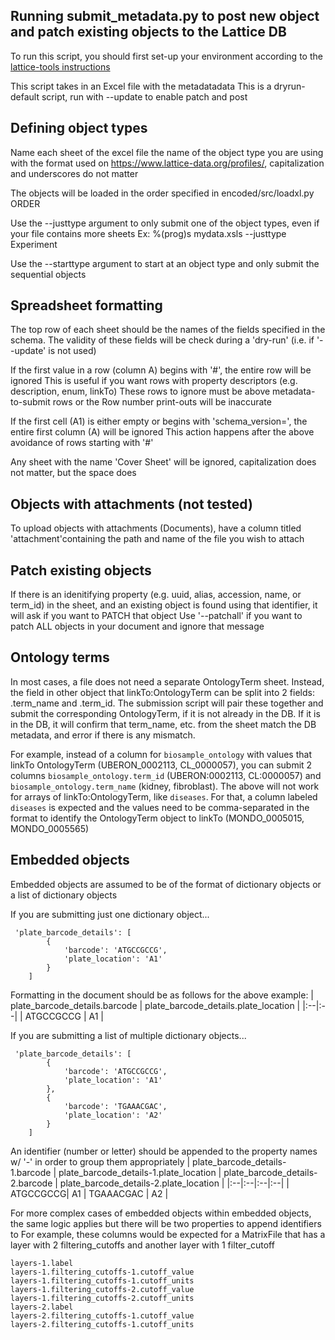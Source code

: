 Running submit_metadata.py to post new object and patch existing objects to the Lattice DB
---------------- 
To run this script, you should first set-up your environment according to the [lattice-tools instructions](../README.md)

This script takes in an Excel file with the metadatadata
This is a dryrun-default script, run with --update to enable patch and post

Defining object types
---------------- 
Name each sheet of the excel file the name of the object type you are using
with the format used on https://www.lattice-data.org/profiles/,
capitalization and underscores do not matter

The objects will be loaded in the order specified in encoded/src/loadxl.py ORDER

Use the --justtype argument to only submit one of the object types, even if your file contains more sheets
Ex: %(prog)s mydata.xsls --justtype Experiment

Use the --starttype argument to start at an object type and only submit the sequential objects

Spreadsheet formatting
---------------- 
The top row of each sheet should be the names of the fields specified in the schema.
The validity of these fields will be check during a 'dry-run' (i.e. if '--update' is not used)

If the first value in a row (column A) begins with '#', the entire row will be ignored
This is useful if you want rows with property descriptors (e.g. description, enum, linkTo)
These rows to ignore must be above metadata-to-submit rows or the Row number print-outs will be inaccurate

If the first cell (A1) is either empty or begins with 'schema_version=', the entire first column (A) will be ignored
This action happens after the above avoidance of rows starting with '#'

Any sheet with the name 'Cover Sheet' will be ignored, capitalization does not matter, but the space does

Objects with attachments (not tested)
---------------- 
To upload objects with attachments (Documents), have a column titled 'attachment'containing the
path and name of the file you wish to attach

Patch existing objects
---------------- 
If there is an idenitifying property (e.g. uuid, alias, accession, name, or term_id) in the sheet,
and an existing object is found using that identifier, it will ask if you want to PATCH that object
Use '--patchall' if you want to patch ALL objects in your document and ignore that message

Ontology terms
---------------- 
In most cases, a file does not need a separate OntologyTerm sheet. Instead, the field in other object that linkTo:OntologyTerm
can be split into 2 fields: <property>.term_name and <property>.term_id. The submission script will pair these
together and submit the corresponding OntologyTerm, if it is not already in the DB. If it is in the DB, it will
confirm that term_name, etc. from the sheet match the DB metadata, and error if there is any mismatch.

For example, instead of a column for `biosample_ontology` with values that linkTo OntologyTerm (UBERON_0002113, CL_0000057),
you can submit 2 columns `biosample_ontology.term_id` (UBERON:0002113, CL:0000057) and `biosample_ontology.term_name` (kidney, fibroblast).
The above will not work for arrays of linkTo:OntologyTerm, like `diseases`. For that, a column labeled `diseases` is
expected and the values need to be comma-separated in the format to identify the OntologyTerm object to linkTo (MONDO_0005015, MONDO_0005565)

Embedded objects
---------------- 
Embedded objects are assumed to be of the format of dictionary objects or a list of dictionary objects

If you are submitting just one dictionary object...

	 'plate_barcode_details': [
			{
				'barcode': 'ATGCCGCCG',
				'plate_location': 'A1'
			}
		]
Formatting in the document should be as follows for the above example:
| plate_barcode_details.barcode | plate_barcode_details.plate_location |
|:--|:--|
| ATGCCGCCG | A1 |

If you are submitting a list of multiple dictionary objects...

	 'plate_barcode_details': [
			{
				'barcode': 'ATGCCGCCG',
				'plate_location': 'A1'
			},
			{
				'barcode': 'TGAAACGAC',
				'plate_location': 'A2'
			}
		]

An identifier (number or letter) should be appended to the property names w/ '-' in order to group them appropriately
| plate_barcode_details-1.barcode | plate_barcode_details-1.plate_location | plate_barcode_details-2.barcode | plate_barcode_details-2.plate_location |
|:--|:--|:--|:--|
| ATGCCGCCG| A1 | TGAAACGAC | A2 |

For more complex cases of embedded objects within embedded objects, the same logic applies but there will be two properties to append identifiers to
For example, these columns would be expected for a MatrixFile that has a layer with 2 filtering_cutoffs and another layer with 1 filter_cutoff

	layers-1.label
	layers-1.filtering_cutoffs-1.cutoff_value
	layers-1.filtering_cutoffs-1.cutoff_units
	layers-1.filtering_cutoffs-2.cutoff_value
	layers-1.filtering_cutoffs-2.cutoff_units
	layers-2.label
	layers-2.filtering_cutoffs-1.cutoff_value
	layers-2.filtering_cutoffs-1.cutoff_units
